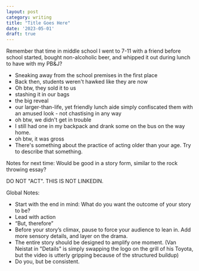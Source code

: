 ```yaml
---
layout: post
category: writing
title: "Title Goes Here"
date: '2023-05-01'
draft: true
---
```


Remember that time in middle school I went to 7-11 with a friend before school started, bought non-alcoholic beer, and whipped it out during lunch to have with my PB&J?

- Sneaking away from the school premises in the first place
- Back then, students weren't hawked like they are now
- Oh btw, they sold it to us
- stashing it in our bags
- the big reveal
- our larger-than-life, yet friendly lunch aide simply confiscated them with an amused look - not chastising in any way
- oh btw, we didn't get in trouble
- I still had one in my backpack and drank some on the bus on the way home. 
- oh btw, it was gross
- There's something about the practice of acting older than your age. Try to describe that something.

Notes for next time: Would be good in a story form, similar to the rock throwing essay?


DO NOT "ACT". THIS IS NOT LINKEDIN.

Global Notes:

- Start with the end in mind: What do you want the outcome of your story to be?
- Lead with action
- “But, therefore”
- Before your story’s climax, pause to force your audience to lean in. Add more sensory details, and layer on the drama.
- The entire story should be designed to amplify one moment. (Van Neistat in "Details" is simply swapping the logo on the grill of his Toyota, but the video is utterly gripping because of the structured buildup)
- Do you, but be consistent.
